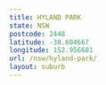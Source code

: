 ```yaml
---
title: HYLAND PARK
state: NSW
postcode: 2448
latitude: -30.604667
longitude: 152.956681
url: /nsw/hyland-park/
layout: suburb
---
```

